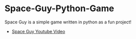 # Space-Guy-Python-Game
Space Guy is a simple game written in python as a fun project!
- [Space Guy Youtube Video](https://youtu.be/rEwF0cyEQuc)
